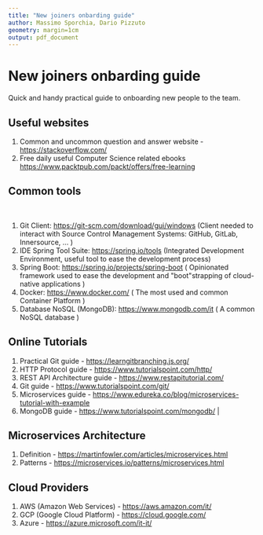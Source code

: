 ```yaml
---
title: "New joiners onbarding guide"
author: Massimo Sporchia, Dario Pizzuto
geometry: margin=1cm
output: pdf_document
---
```

# New joiners onbarding guide   

Quick and handy practical guide to onboarding new people to the team.

## Useful websites

1. Common and uncommon question and answer website - https://stackoverflow.com/
1. Free daily useful Computer Science related ebooks https://www.packtpub.com/packt/offers/free-learning


## Common tools
  
1. Git Client: https://git-scm.com/download/gui/windows (Client needed to interact with Source Control Management Systems: GitHub, GitLab, Innersource, ... )
1. IDE Spring Tool Suite: https://spring.io/tools (Integrated Development Environment, useful tool to ease the development process)
1. Spring Boot: https://spring.io/projects/spring-boot ( Opinionated framework used to ease the development and "boot"strapping of cloud-native applications )
1. Docker: https://www.docker.com/ ( The most used and common Container Platform )
1. Database NoSQL (MongoDB): https://www.mongodb.com/it ( A common NoSQL database )

## Online Tutorials

1. Practical Git guide - https://learngitbranching.js.org/ 
1. HTTP Protocol guide - https://www.tutorialspoint.com/http/
1. REST API Architecture guide - https://www.restapitutorial.com/
1. Git guide - https://www.tutorialspoint.com/git/
1. Microservices guide - https://www.edureka.co/blog/microservices-tutorial-with-example
1. MongoDB guide - https://www.tutorialspoint.com/mongodb/ |

## Microservices Architecture
1. Definition - https://martinfowler.com/articles/microservices.html
1. Patterns - https://microservices.io/patterns/microservices.html

## Cloud Providers
1. AWS (Amazon Web Services) - https://aws.amazon.com/it/
1. GCP (Google Cloud Platform) - https://cloud.google.com/
1. Azure - https://azure.microsoft.com/it-it/
